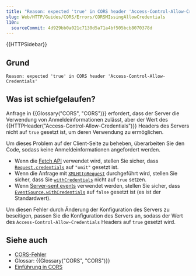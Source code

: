 ```yaml
---
title: "Reason: expected 'true' in CORS header 'Access-Control-Allow-Credentials'"
slug: Web/HTTP/Guides/CORS/Errors/CORSMIssingAllowCredentials
l10n:
  sourceCommit: 4d929bb0a021c7130d5a71a4bf505bcb8070378d
---
```


{{HTTPSidebar}}

## Grund

```plain
Reason: expected 'true' in CORS header 'Access-Control-Allow-Credentials'
```

## Was ist schiefgelaufen?

Anfrage in {{Glossary("CORS", "CORS")}} erfordert, dass der Server die Verwendung von Anmeldeinformationen zulässt, aber der Wert des {{HTTPHeader("Access-Control-Allow-Credentials")}} Headers des Servers nicht auf `true` gesetzt ist, um deren Verwendung zu ermöglichen.

Um dieses Problem auf der Client-Seite zu beheben, überarbeiten Sie den Code, sodass keine Anmeldeinformationen angefordert werden.

- Wenn die [Fetch API](/de/docs/Web/API/Fetch_API) verwendet wird, stellen Sie sicher, dass [`Request.credentials`](/de/docs/Web/API/Request/credentials) auf `"omit"` gesetzt ist.
- Wenn die Anfrage mit [`XMLHttpRequest`](/de/docs/Web/API/XMLHttpRequest) durchgeführt wird, stellen Sie sicher, dass Sie [`withCredentials`](/de/docs/Web/API/XMLHttpRequest/withCredentials) nicht auf `true` setzen.
- Wenn [Server-sent events](/de/docs/Web/API/Server-sent_events) verwendet werden, stellen Sie sicher, dass [`EventSource.withCredentials`](/de/docs/Web/API/EventSource/withCredentials) auf `false` gesetzt ist (es ist der Standardwert).

Um diesen Fehler durch Änderung der Konfiguration des Servers zu beseitigen, passen Sie die Konfiguration des Servers an, sodass der Wert des `Access-Control-Allow-Credentials` Headers auf `true` gesetzt wird.

## Siehe auch

- [CORS-Fehler](/de/docs/Web/HTTP/Guides/CORS/Errors)
- Glossar: {{Glossary("CORS", "CORS")}}
- [Einführung in CORS](/de/docs/Web/HTTP/Guides/CORS)
